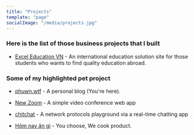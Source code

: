 ```yaml
---
title: "Projects"
template: "page"
socialImage: "/media/projects.jpg"
---
```


### Here is the list of those business projects that I built

- [Excel Education VN](https://exceleducation.vn/) - An international education solution site for those students who wants to find quality education abroad.

### Some of my highlighted pet project

- [phuwn.wtf](https://github.com/phuwn/phuwn.wtf) - A personal blog (You're here).

- [New Zoom](https://github.com/newzoom) - A simple video conference web app

- [chitchat](https://github.com/phuwn/chitchat) - A network protocols playground via a real-time chatting app

- [Hôm nay ăn gì](https://github.com/hoomnayangi) - You choose, We cook product.

